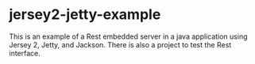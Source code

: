jersey2-jetty-example
=====================

This is an example of a Rest embedded server in a java application using Jersey 2, Jetty, and Jackson. There is also a project to test the Rest interface.
